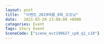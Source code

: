 ```yaml
---
layout: post
title:  "이벤트_2019여름_0화_오프닝"
date:   2021-03-20 23:00:00 +0000
categories: Event
Tags: Story Event
SceneCode: ["scene_evt190627_cp0_q1_s10"]
---
```

